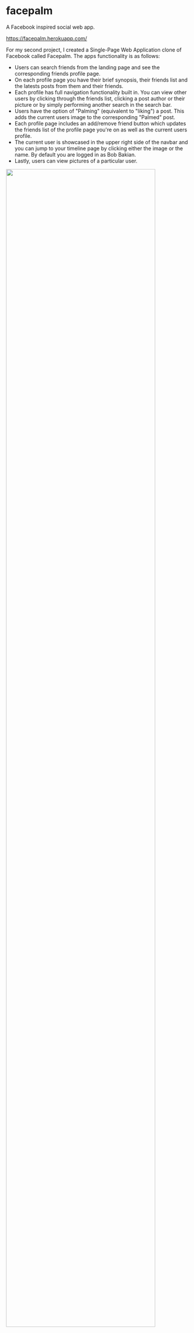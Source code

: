 # facepalm
A Facebook inspired social web app.

https://facepalm.herokuapp.com/

For my second project, I created a Single-Page Web Application clone of Facebook called Facepalm. The apps functionality is as follows:
<ul>
  <li>Users can search friends from the landing page and see the corresponding friends profile page.</li>
  <li>On each profile page you have their brief synopsis, their friends list and the latests posts from them and their friends.</li>
  <li>Each profile has full navigation functionality built in. You can view other users by clicking through the friends list, clicking a post author or their picture or by simply performing another search in the search bar.</li>
  <li>Users have the option of "Palming" (equivalent to "liking") a post. This adds the current users image to the corresponding "Palmed" post.</li>
  <li>Each profile page includes an add/remove friend button which updates the friends list of the profile page you're on as well as the current users profile.</li>
  <li>The current user is showcased in the upper right side of the navbar and you can jump to your timeline page by clicking either the image or the name. By default you are logged in as Bob Bakian.</li>
  <li>Lastly, users can view pictures of a particular user.</li>
</ul>

<img src="https://cloud.githubusercontent.com/assets/17256216/14568095/3fd31b78-02ec-11e6-824b-aeaf08862ca7.png" width="90%"></img> <img src="https://cloud.githubusercontent.com/assets/17256216/14568087/3a73f1de-02ec-11e6-923b-5d9677821508.png" width="90%"></img>

